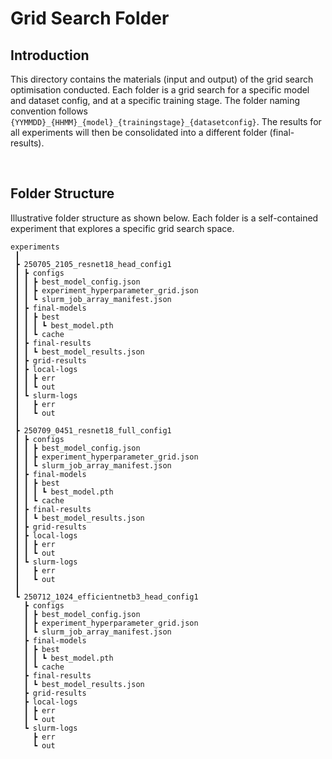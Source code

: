 # Grid Search Folder

## Introduction
This directory contains the materials (input and output) of the grid search optimisation conducted. Each folder is a grid search for a specific model and dataset config, and at a specific training stage. The folder naming convention follows `{YYMMDD}_{HHMM}_{model}_{trainingstage}_{datasetconfig}`. The results for all experiments will then be consolidated into a different folder (final-results).

<br/>

## Folder Structure
Illustrative folder structure as shown below. Each folder is a self-contained experiment that explores a specific grid search space.
```
experiments
 ┃
 ┣ 250705_2105_resnet18_head_config1
 ┃ ┣ configs
 ┃ ┃ ┣ best_model_config.json
 ┃ ┃ ┣ experiment_hyperparameter_grid.json
 ┃ ┃ ┗ slurm_job_array_manifest.json
 ┃ ┣ final-models
 ┃ ┃ ┣ best
 ┃ ┃ ┃ ┗ best_model.pth
 ┃ ┃ ┗ cache
 ┃ ┣ final-results
 ┃ ┃ ┗ best_model_results.json
 ┃ ┣ grid-results
 ┃ ┣ local-logs
 ┃ ┃ ┣ err
 ┃ ┃ ┗ out
 ┃ ┗ slurm-logs
 ┃   ┣ err
 ┃   ┗ out
 ┃
 ┣ 250709_0451_resnet18_full_config1
 ┃ ┣ configs
 ┃ ┃ ┣ best_model_config.json
 ┃ ┃ ┣ experiment_hyperparameter_grid.json
 ┃ ┃ ┗ slurm_job_array_manifest.json
 ┃ ┣ final-models
 ┃ ┃ ┣ best
 ┃ ┃ ┃ ┗ best_model.pth
 ┃ ┃ ┗ cache
 ┃ ┣ final-results
 ┃ ┃ ┗ best_model_results.json
 ┃ ┣ grid-results
 ┃ ┣ local-logs
 ┃ ┃ ┣ err
 ┃ ┃ ┗ out
 ┃ ┗ slurm-logs
 ┃   ┣ err
 ┃   ┗ out
 ┃
 ┗ 250712_1024_efficientnetb3_head_config1
   ┣ configs
   ┃ ┣ best_model_config.json
   ┃ ┣ experiment_hyperparameter_grid.json
   ┃ ┗ slurm_job_array_manifest.json
   ┣ final-models
   ┃ ┣ best
   ┃ ┃ ┗ best_model.pth
   ┃ ┗ cache
   ┣ final-results
   ┃ ┗ best_model_results.json
   ┣ grid-results
   ┣ local-logs
   ┃ ┣ err
   ┃ ┗ out
   ┗ slurm-logs
     ┣ err
     ┗ out
```